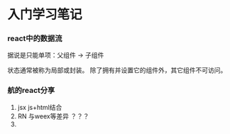 # 入门学习笔记





### react中的数据流

据说是只能单项：父组件 -> 子组件

状态通常被称为局部或封装。 除了拥有并设置它的组件外，其它组件不可访问。


### 航的react分享
1. jsx js+html结合
2. RN 与weex等差异 ？？？
3. 